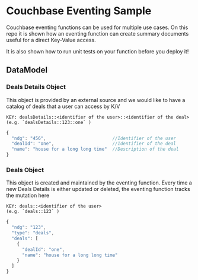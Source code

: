 # Couchbase Eventing Sample

Couchbase eventing functions can be used for multiple use cases. On this repo it is shown how an eventing function can create summary documents useful for a direct Key-Value access.

It is also shown how to run unit tests on your function before you deploy it!

## DataModel

### Deals Details Object
This object is provided by an external source and we would like to have a catalog of deals that a user can access by K/V
```
KEY: dealsDetails::<identifier of the user>::<identifier of the deal>
(e.g. `dealsDetails::123::one` )
```

```javascript
{
  "ndg": "456",                         //Identifier of the user
  "dealId": "one",                      //Identifier of the deal
  "name": "house for a long long time"  //Description of the deal
}
```

### Deals Object
This object is created and maintained by the eventing function. Every time a new Deals Details is either updated or deleted, the eventing function tracks the mutation here 
```
KEY: deals::<identifier of the user>
(e.g. `deals::123` )
```

```javascript
{
  "ndg": "123",
  "type": "deals",
  "deals": [
    {
      "dealId": "one",
      "name": "house for a long long time"
    }
  ]
}
```